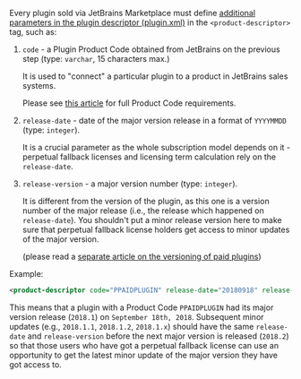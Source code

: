 [//]: # (title: 3. Prepare a plugin to be sold via the marketplace [plugin.xml parameters])

Every plugin sold via JetBrains Marketplace must define [additional parameters in the plugin descriptor (plugin.xml)](https://www.jetbrains.org/intellij/sdk/docs/basics/plugin_structure/plugin_configuration_file.html) in the `<product-descriptor>` tag, such as:

1. `code` - a Plugin Product Code obtained from JetBrains on the previous step (type: `varchar`, 15 characters max.)

    It is used to "connect" a particular plugin to a product in JetBrains sales systems.

    Please see [this article](obtain-a-product-code-from-jetbrains.md) for full Product Code requirements.

1. `release-date` - date of the major version release in a format of `YYYYMMDD` (type: `integer`).

    It is a crucial parameter as the whole subscription model depends on it - perpetual fallback licenses and licensing term calculation rely on the `release-date`.

1. `release-version` - a major version number (type: `integer`).

    It is different from the version of the plugin, as this one is a version number of the major release (i.e., the release which happened on `release-date`). You shouldn't put a minor release version here to make sure that perpetual fallback license holders get access to minor updates of the major version.

    (please read a [separate article on the versioning of paid plugins](notes-on-the-paid-plugins-versioning.md))

Example:

```xml
<product-descriptor code="PPAIDPLUGIN" release-date="20180918" release-version="20181"/>
```

This means that a plugin with a Product Code `PPAIDPLUGIN` had its major version release (`2018.1`) on `September 18th, 2018`. Subsequent minor updates (e.g., `2018.1.1`, `2018.1.2`, `2018.1.x`) should have the same `release-date` and `release-version` before the next major version is released (`2018.2`) so that those users who have got a perpetual fallback license can use an opportunity to get the latest minor update of the major version they have got access to.
